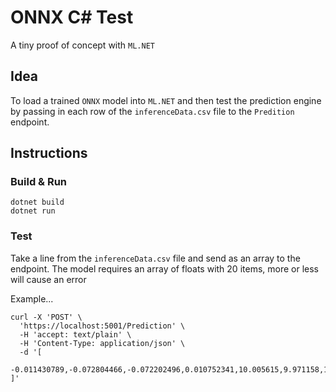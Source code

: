 # ONNX C# Test

A tiny proof of concept with `ML.NET`

## Idea

To load a trained `ONNX` model into `ML.NET` and then test the prediction engine by passing in each row of the `inferenceData.csv` file to the `Predition` endpoint.

## Instructions

### Build & Run

```
dotnet build
dotnet run
```

### Test

Take a line from the `inferenceData.csv` file and send as an array to the endpoint.
The model requires an array of floats with 20 items, more or less will cause an error

Example...
```
curl -X 'POST' \
  'https://localhost:5001/Prediction' \
  -H 'accept: text/plain' \
  -H 'Content-Type: application/json' \
  -d '[
  -0.011430789,-0.072804466,-0.072202496,0.010752341,10.005615,9.971158,10.071351,9.941953,-0.095031515,-0.082216434,-0.06416558,-0.060096428,10.077214,9.920494,9.9190235,-0.035336476,-0.08147322,0.043970365,-0.02370813,9.980851
]'
```




